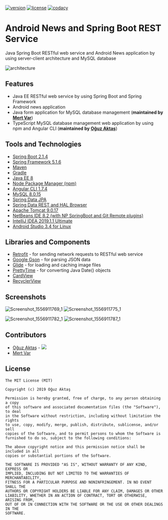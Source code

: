 [![version](https://img.shields.io/badge/version-1.0-blue.svg)](https://github.com/oguzaktas/spring-boot-android-news) [![license](https://img.shields.io/github/license/mashape/apistatus.svg)](https://github.com/oguzaktas/spring-boot-android-news/blob/master/LICENSE) [![codacy](https://img.shields.io/badge/codacy-B-green.svg)](https://app.codacy.com/project/oguzaktas/spring-boot-android-news/dashboard?bid=12570207&token=4aEl4h18Cb3UU5K)

# Android News and Spring Boot REST Service

Java Spring Boot RESTful web service and Android News application by using server-client architecture and MySQL database

![architecture](https://user-images.githubusercontent.com/29024000/57166052-9bd59800-6e01-11e9-8317-0c06557e52fa.png)

## Features

- Java EE RESTful web service by using Spring Boot and Spring Framework
- Android news application
- Java form application for MySQL database management (**maintained by [Mert Var](https://github.com/mert-var)**)
- TypeScript MySQL database management web application by using npm and Angular CLI (**maintained by [Oğuz Aktaş](https://github.com/oguzaktas)**)

## Tools and Technologies

- [Spring Boot 2.1.4](https://spring.io/projects/spring-boot)
- [Spring Framework 5.1.6](https://spring.io/)
- [Maven](https://maven.apache.org/)
- [Gradle](https://gradle.org/)
- [Java EE 8](https://www.oracle.com/technetwork/java/javaee/overview/index.html)
- [Node Package Manager (npm)](https://www.npmjs.com/)
- [Angular CLI 1.7.4](https://cli.angular.io/)
- [MySQL 8.0.15](https://dev.mysql.com/doc/relnotes/mysql/8.0/en/)
- [Spring Data JPA](https://spring.io/projects/spring-data-jpa)
- [Spring Data REST and HAL Browser](https://spring.io/projects/spring-data-rest)
- [Apache Tomcat 9.0.17](http://tomcat.apache.org/)
- [NetBeans IDE 8.2 (with NP SpringBoot and Git Remote plugins)](https://netbeans.org/downloads/8.2/)
- [IntelliJ IDEA 2019.1.1 Ultimate](https://www.jetbrains.com/idea/)
- [Android Studio 3.4 for Linux](https://developer.android.com/studio)

## Libraries and Components

- [Retrofit](http://square.github.io/retrofit/) - for sending network requests to RESTful web service
- [Google Gson](https://github.com/google/gson) - for parsing JSON data
- [Glide](https://github.com/bumptech/glide) - for loading and caching image files
- [PrettyTime](https://github.com/ocpsoft/prettytime) - for converting Java Date() objects 
- [CardView](https://developer.android.com/reference/android/support/v7/widget/CardView)
- [RecyclerView](https://developer.android.com/reference/android/support/v7/widget/RecyclerView)

## Screenshots

![Screenshot_1556911769_1](https://user-images.githubusercontent.com/29024000/57161575-96258580-6df4-11e9-851a-b3cab6ca2c9b.png) ![Screenshot_1556911775_1](https://user-images.githubusercontent.com/29024000/57161574-96258580-6df4-11e9-9c8e-1d4332763710.png)

![Screenshot_1556911782_1](https://user-images.githubusercontent.com/29024000/57161573-96258580-6df4-11e9-9a9a-99cabc73ef3c.png) ![Screenshot_1556911787_1](https://user-images.githubusercontent.com/29024000/57161572-958cef00-6df4-11e9-802a-50b8c5ca048b.png)

## Contributors

* [Oğuz Aktaş](https://github.com/oguzaktas)  -  [![](https://img.shields.io/badge/-LinkedIn-blue.svg?style=flat-square&logo=linkedin)](https://www.linkedin.com/in/oguz-aktas)
* [Mert Var](https://github.com/mert-var)

## License

    The MIT License (MIT)
    
    Copyright (c) 2019 Oğuz Aktaş
    
    Permission is hereby granted, free of charge, to any person obtaining a copy
    of this software and associated documentation files (the "Software"), to deal
    in the Software without restriction, including without limitation the rights
    to use, copy, modify, merge, publish, distribute, sublicense, and/or sell
    copies of the Software, and to permit persons to whom the Software is
    furnished to do so, subject to the following conditions:

    The above copyright notice and this permission notice shall be included in all
    copies or substantial portions of the Software.

    THE SOFTWARE IS PROVIDED "AS IS", WITHOUT WARRANTY OF ANY KIND, EXPRESS OR
    IMPLIED, INCLUDING BUT NOT LIMITED TO THE WARRANTIES OF MERCHANTABILITY,
    FITNESS FOR A PARTICULAR PURPOSE AND NONINFRINGEMENT. IN NO EVENT SHALL THE
    AUTHORS OR COPYRIGHT HOLDERS BE LIABLE FOR ANY CLAIM, DAMAGES OR OTHER
    LIABILITY, WHETHER IN AN ACTION OF CONTRACT, TORT OR OTHERWISE, ARISING FROM,
    OUT OF OR IN CONNECTION WITH THE SOFTWARE OR THE USE OR OTHER DEALINGS IN THE
    SOFTWARE.
